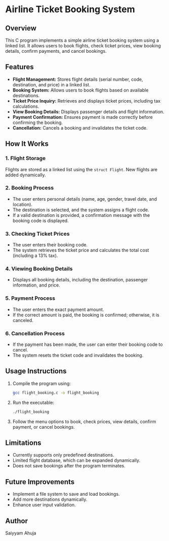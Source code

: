 # Airline Ticket Booking System

## Overview
This C program implements a simple airline ticket booking system using a linked list. It allows users to book flights, check ticket prices, view booking details, confirm payments, and cancel bookings.

## Features
- **Flight Management:** Stores flight details (serial number, code, destination, and price) in a linked list.
- **Booking System:** Allows users to book flights based on available destinations.
- **Ticket Price Inquiry:** Retrieves and displays ticket prices, including tax calculations.
- **View Booking Details:** Displays passenger details and flight information.
- **Payment Confirmation:** Ensures payment is made correctly before confirming the booking.
- **Cancellation:** Cancels a booking and invalidates the ticket code.

## How It Works
### 1. Flight Storage
Flights are stored as a linked list using the `struct Flight`. New flights are added dynamically.

### 2. Booking Process
- The user enters personal details (name, age, gender, travel date, and location).
- The destination is selected, and the system assigns a flight code.
- If a valid destination is provided, a confirmation message with the booking code is displayed.

### 3. Checking Ticket Prices
- The user enters their booking code.
- The system retrieves the ticket price and calculates the total cost (including a 13% tax).

### 4. Viewing Booking Details
- Displays all booking details, including the destination, passenger information, and price.

### 5. Payment Process
- The user enters the exact payment amount.
- If the correct amount is paid, the booking is confirmed; otherwise, it is canceled.

### 6. Cancellation Process
- If the payment has been made, the user can enter their booking code to cancel.
- The system resets the ticket code and invalidates the booking.

## Usage Instructions
1. Compile the program using:
   ```sh
   gcc flight_booking.c -o flight_booking
   ```
2. Run the executable:
   ```sh
   ./flight_booking
   ```
3. Follow the menu options to book, check prices, view details, confirm payment, or cancel bookings.

## Limitations
- Currently supports only predefined destinations.
- Limited flight database, which can be expanded dynamically.
- Does not save bookings after the program terminates.

## Future Improvements
- Implement a file system to save and load bookings.
- Add more destinations dynamically.
- Enhance user input validation.

## Author
Saiyyam Ahuja

